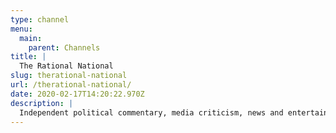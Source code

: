```yaml
---
type: channel
menu:
  main:
    parent: Channels
title: |
  The Rational National
slug: therational-national
url: /therational-national/
date: 2020-02-17T14:20:22.970Z
description: |
  Independent political commentary, media criticism, news and entertainment, with petty attempts at comedy; hosted by David Doel.
---
```

